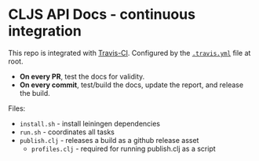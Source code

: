# CLJS API Docs - continuous integration

This repo is integrated with [Travis-CI](http://travis-ci.org).  Configured by
the [`.travis.yml`](../../.travis.yml) file at root.

- __On every PR__, test the docs for validity.
- __On every commit__, test/build the docs, update the report, and release the build.

Files:

- `install.sh` - install leiningen dependencies
- `run.sh` - coordinates all tasks
- `publish.clj` - releases a build as a github release asset
  - `profiles.clj` - required for running publish.clj as a script

